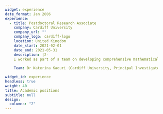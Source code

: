 ```yaml
---
widget: experience
date_format: Jan 2006
experience:
  - title: Postdoctoral Research Associate
    company: Cardiff University
    company_url: ""
    company_logo: cardiff-logo
    location: United Kingdom
    date_start: 2021-02-01
    date_end: 2021-05-31
    description: |2- 
    I worked as part of a team on developing comprehensive mathematical models of the airborne transmission of COVID-19 in indoor spaces. The project was in collaboration with the company Smart Separations Ltd. and funded by the Welsh Government. 
    
    Team: Dr Katerina Kaouri (Cardiff University, Principal Investigator), Prof. Ian Griffiths (University of Oxford, Co-Investigator), Dr Aaron English (PDRA), Dr Alexander Pretty (PDRA), and Zechariah Lau.

widget_id: experience
headless: true
weight: 40
title: Academic positions
subtitle: null
design:
  columns: "2"
---
```

